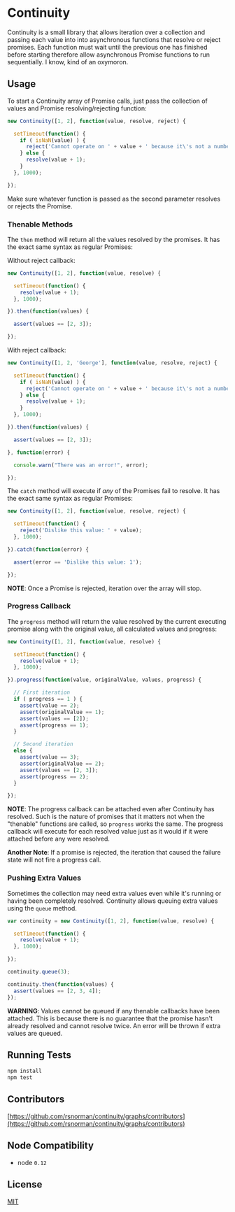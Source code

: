 # Continuity

Continuity is a small library that allows iteration over a collection and passing each value into into asynchronous functions that resolve or reject promises. Each function must wait until the previous one has finished before starting therefore allow asynchronous Promise functions to run sequentially. I know, kind of an oxymoron.

## Usage

To start a Continuity array of Promise calls, just pass the collection of values
and Promise resolving/rejecting function:

```js
new Continuity([1, 2], function(value, resolve, reject) {

  setTimeout(function() {
    if ( isNaN(value) ) {
      reject('Cannot operate on ' + value + ' because it\'s not a number');
    } else {
      resolve(value + 1);
    }
  }, 1000);

});
```

Make sure whatever function is passed as the second parameter resolves
or rejects the Promise.

### Thenable Methods

The `then` method will return all the values resolved by the promises. It has
the exact same syntax as regular Promises:

Without reject callback:

```js
new Continuity([1, 2], function(value, resolve) {

  setTimeout(function() {
    resolve(value + 1);
  }, 1000);

}).then(function(values) {

  assert(values == [2, 3]);

});
```

With reject callback:

```js
new Continuity([1, 2, 'George'], function(value, resolve, reject) {

  setTimeout(function() {
    if ( isNaN(value) ) {
      reject('Cannot operate on ' + value + ' because it\'s not a number');
    } else {
      resolve(value + 1);
    }
  }, 1000);

}).then(function(values) {

  assert(values == [2, 3]);

}, function(error) {

  console.warn("There was an error!", error);

});
```

The `catch` method will execute if *any* of the Promises fail to resolve. It has
the exact same syntax as regular Promises:

```js
new Continuity([1, 2], function(value, resolve, reject) {

  setTimeout(function() {
    reject('Dislike this value: ' + value);
  }, 1000);

}).catch(function(error) {

  assert(error == 'Dislike this value: 1');

});
```

**NOTE**: Once a Promise is rejected, iteration over the array will stop.

### Progress Callback

The `progress` method will return the value resolved by the current executing
promise along with the original value, all calculated values and progress:

```js
new Continuity([1, 2], function(value, resolve) {

  setTimeout(function() {
    resolve(value + 1);
  }, 1000);

}).progress(function(value, originalValue, values, progress) {

  // First iteration
  if ( progress == 1 ) {
    assert(value == 2);
    assert(originalValue == 1);
    assert(values == [2]);
    assert(progress == 1);
  }

  // Second iteration
  else {
    assert(value == 3);
    assert(originalValue == 2);
    assert(values == [2, 3]);
    assert(progress == 2);
  }

});
```

**NOTE**: The progress callback can be attached even after Continuity
has resolved. Such is the nature of promises that it matters not when
the "thenable" functions are called, so `progress` works the same. The
progress callback will execute for each resolved value just as it would
if it were attached before any were resolved.

**Another Note**: If a promise is rejected, the iteration that caused the
failure state will not fire a progress call.

### Pushing Extra Values
Sometimes the collection may need extra values even while it's running or
having been completely resolved. Continuity allows queuing extra values using
the `queue` method.

```js
var continuity = new Continuity([1, 2], function(value, resolve) {

  setTimeout(function() {
    resolve(value + 1);
  }, 1000);

});

continuity.queue(3);

continuity.then(function(values) {
  assert(values == [2, 3, 4]);
});
```

**WARNING**: Values cannot be queued if any thenable callbacks have been
attached. This is because there is no guarantee that the promise hasn't already
resolved and cannot resolve twice. An error will be thrown if extra values are
queued.

## Running Tests

```bash
npm install
npm test
```

## Contributors

 [https://github.com/rsnorman/continuity/graphs/contributors](https://github.com/rsnorman/continuity/graphs/contributors)

## Node Compatibility

  - node `0.12`

## License

[MIT](LICENSE)
